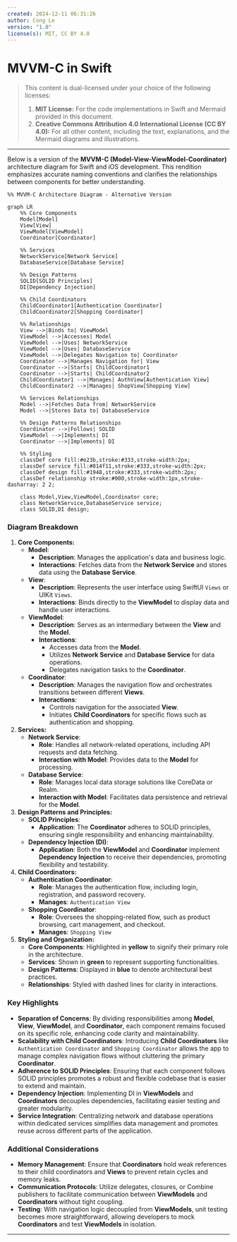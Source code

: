 ```yaml
---
created: 2024-12-11 06:31:26
author: Cong Le
version: "1.0"
license(s): MIT, CC BY 4.0
---
```



# MVVM-C in Swift

> This content is dual-licensed under your choice of the following licenses:
> 1.  **MIT License:** For the code implementations in Swift and Mermaid provided in this document.
> 2.  **Creative Commons Attribution 4.0 International License (CC BY 4.0):** For all other content, including the text, explanations, and the Mermaid diagrams and illustrations.

---

Below is a version of the **MVVM-C (Model-View-ViewModel-Coordinator)** architecture diagram for Swift and iOS development. This rendition emphasizes accurate naming conventions and clarifies the relationships between components for better understanding.

```mermaid
%% MVVM-C Architecture Diagram - Alternative Version

graph LR
    %% Core Components
    Model[Model]
    View[View]
    ViewModel[ViewModel]
    Coordinator[Coordinator]

    %% Services
    NetworkService[Network Service]
    DatabaseService[Database Service]

    %% Design Patterns
    SOLID[SOLID Principles]
    DI[Dependency Injection]

    %% Child Coordinators
    ChildCoordinator1[Authentication Coordinator]
    ChildCoordinator2[Shopping Coordinator]

    %% Relationships
    View -->|Binds to| ViewModel
    ViewModel -->|Accesses| Model
    ViewModel -->|Uses| NetworkService
    ViewModel -->|Uses| DatabaseService
    ViewModel -->|Delegates Navigation to| Coordinator
    Coordinator -->|Manages Navigation for| View
    Coordinator -->|Starts| ChildCoordinator1
    Coordinator -->|Starts| ChildCoordinator2
    ChildCoordinator1 -->|Manages| AuthView[Authentication View]
    ChildCoordinator2 -->|Manages| ShopView[Shopping View]

    %% Services Relationships
    Model -->|Fetches Data from| NetworkService
    Model -->|Stores Data to| DatabaseService

    %% Design Patterns Relationships
    Coordinator -->|Follows| SOLID
    ViewModel -->|Implements| DI
    Coordinator -->|Implements| DI

    %% Styling
    classDef core fill:#e23b,stroke:#333,stroke-width:2px;
    classDef service fill:#814f11,stroke:#333,stroke-width:2px;
    classDef design fill:#1948,stroke:#333,stroke-width:2px;
    classDef relationship stroke:#000,stroke-width:1px,stroke-dasharray: 2 2;

    class Model,View,ViewModel,Coordinator core;
    class NetworkService,DatabaseService service;
    class SOLID,DI design;

```

### Diagram Breakdown

1. **Core Components:**
    - **Model**:
        - **Description**: Manages the application's data and business logic.
        - **Interactions**: Fetches data from the **Network Service** and stores data using the **Database Service**.
    - **View**:
        - **Description**: Represents the user interface using SwiftUI `Views` or UIKit `Views`.
        - **Interactions**: Binds directly to the **ViewModel** to display data and handle user interactions.
    - **ViewModel**:
        - **Description**: Serves as an intermediary between the **View** and the **Model**.
        - **Interactions**:
            - Accesses data from the **Model**.
            - Utilizes **Network Service** and **Database Service** for data operations.
            - Delegates navigation tasks to the **Coordinator**.
    - **Coordinator**:
        - **Description**: Manages the navigation flow and orchestrates transitions between different **Views**.
        - **Interactions**:
            - Controls navigation for the associated **View**.
            - Initiates **Child Coordinators** for specific flows such as authentication and shopping.
2. **Services:**
    - **Network Service**:
        - **Role**: Handles all network-related operations, including API requests and data fetching.
        - **Interaction with Model**: Provides data to the **Model** for processing.
    - **Database Service**:
        - **Role**: Manages local data storage solutions like CoreData or Realm.
        - **Interaction with Model**: Facilitates data persistence and retrieval for the **Model**.
3. **Design Patterns and Principles:**
    - **SOLID Principles**:
        - **Application**: The **Coordinator** adheres to SOLID principles, ensuring single responsibility and enhancing maintainability.
    - **Dependency Injection (DI)**:
        - **Application**: Both the **ViewModel** and **Coordinator** implement **Dependency Injection** to receive their dependencies, promoting flexibility and testability.
4. **Child Coordinators:**
    - **Authentication Coordinator**:
        - **Role**: Manages the authentication flow, including login, registration, and password recovery.
        - **Manages**: `Authentication View`
    - **Shopping Coordinator**:
        - **Role**: Oversees the shopping-related flow, such as product browsing, cart management, and checkout.
        - **Manages**: `Shopping View`
5. **Styling and Organization:**
    - **Core Components**: Highlighted in **yellow** to signify their primary role in the architecture.
    - **Services**: Shown in **green** to represent supporting functionalities.
    - **Design Patterns**: Displayed in **blue** to denote architectural best practices.
    - **Relationships**: Styled with dashed lines for clarity in interactions.

### Key Highlights

- **Separation of Concerns**: By dividing responsibilities among **Model**, **View**, **ViewModel**, and **Coordinator**, each component remains focused on its specific role, enhancing code clarity and maintainability.
- **Scalability with Child Coordinators**: Introducing **Child Coordinators** like `Authentication Coordinator` and `Shopping Coordinator` allows the app to manage complex navigation flows without cluttering the primary **Coordinator**.
- **Adherence to SOLID Principles**: Ensuring that each component follows SOLID principles promotes a robust and flexible codebase that is easier to extend and maintain.
- **Dependency Injection**: Implementing DI in **ViewModels** and **Coordinators** decouples dependencies, facilitating easier testing and greater modularity.
- **Service Integration**: Centralizing network and database operations within dedicated services simplifies data management and promotes reuse across different parts of the application.

### Additional Considerations

- **Memory Management**: Ensure that **Coordinators** hold weak references to their child coordinators and **Views** to prevent retain cycles and memory leaks.
- **Communication Protocols**: Utilize delegates, closures, or Combine publishers to facilitate communication between **ViewModels** and **Coordinators** without tight coupling.
- **Testing**: With navigation logic decoupled from **ViewModels**, unit testing becomes more straightforward, allowing developers to mock **Coordinators** and test **ViewModels** in isolation.

---
